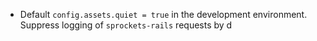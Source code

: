 *   Default `config.assets.quiet = true` in the development environment. Suppress
    logging of `sprockets-rails` requests by d